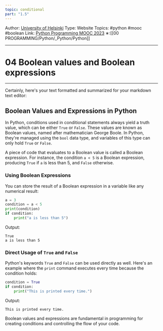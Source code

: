 ```yaml
---
topic: conditional
part: "1.5"
---
```

Author: [University of Helsinki](https://programming-23.mooc.fi/)
Type: Website
Topics: #python #mooc #boolean
Link: [Python Programming MOOC 2023](https://programming-23.mooc.fi/)
∗:[[00 PROGRAMMING/Python/_Python/Python]] 

---
# 04 Boolean values and Boolean expressions

--- 
Certainly, here's your text formatted and summarized for your markdown text editor:

## Boolean Values and Expressions in Python

In Python, conditions used in conditional statements always yield a truth value, which can be either `True` or `False`. These values are known as Boolean values, named after mathematician George Boole. In Python, they're managed using the `bool` data type, and variables of this type can only hold `True` or `False`.

A piece of code that evaluates to a Boolean value is called a Boolean expression. For instance, the condition `a < 5` is a Boolean expression, producing `True` if `a` is less than 5, and `False` otherwise.

### Using Boolean Expressions

You can store the result of a Boolean expression in a variable like any numerical result:

```python
a = 3
condition = a < 5
print(condition)
if condition:
    print("a is less than 5")
```

Output:
```
True
a is less than 5
```

### Direct Usage of `True` and `False`

Python's keywords `True` and `False` can be used directly as well. Here's an example where the `print` command executes every time because the condition holds:

```python
condition = True
if condition:
    print("This is printed every time.")
```

Output:
```
This is printed every time.
```

Boolean values and expressions are fundamental in programming for creating conditions and controlling the flow of your code.